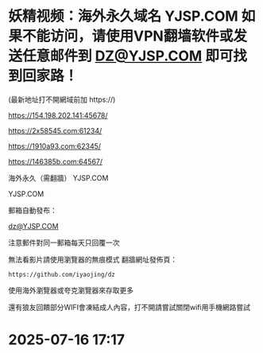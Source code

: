 # 妖精视频：海外永久域名 YJSP.COM 如果不能访问，请使用VPN翻墙软件或发送任意邮件到 DZ@YJSP.COM 即可找到回家路！

(最新地址打不開網域前加 https://)

https://154.198.202.141:45678/

https://2x58545.com:61234/

https://1910a93.com:62345/

https://146385b.com:64567/

海外永久（需翻牆） YJSP.COM

YJSP.COM

郵箱自動發布：

dz@YJSP.COM

注意郵件對同一郵箱每天只回覆一次

無法看影片請使用瀏覽器的無痕模式 翻牆網址發佈頁：

```
https://github.com/iyaojing/dz
```

使用海外瀏覽器或夸克瀏覽器來存取更多

還有狼友回饋部分WIFI會凍結成人內容，打不開請嘗試關閉wifi用手機網路嘗試

# 2025-07-16 17:17

